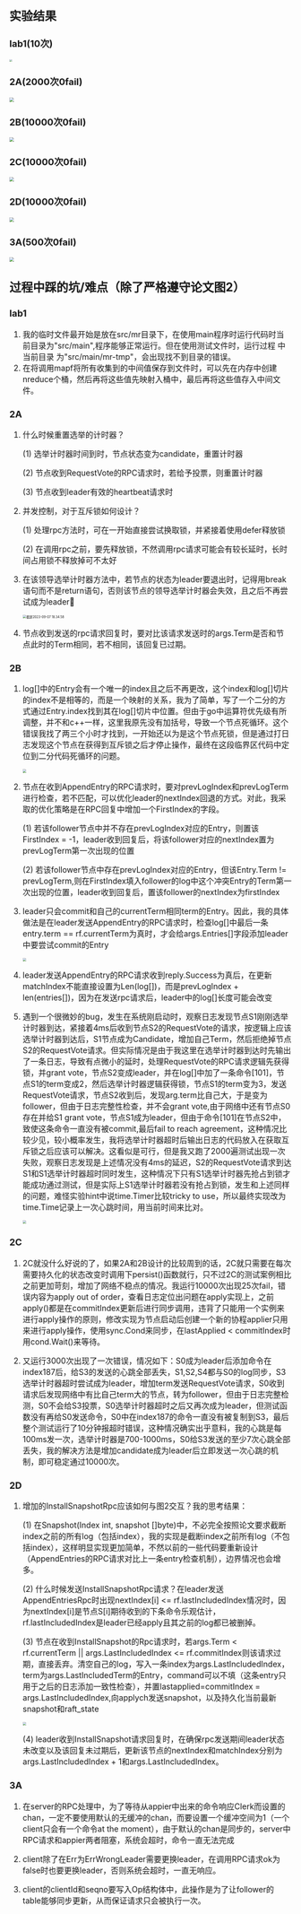 ## 实验结果

### lab1(10次)

<img src="https://github.com/fravenx/oss/blob/master/img/mit6.824/%E6%88%AA%E5%B1%8F2023-09-13%2016.14.53.png"  style="zoom:30%;" />

### 2A(2000次0fail)

<img src="https://github.com/fravenx/oss/blob/master/img/%E6%88%AA%E5%B1%8F2023-09-07%2018.24.32.png"  style="zoom:50%;" />

### 2B(10000次0fail)

<img src="https://github.com/fravenx/oss/blob/master/img/mit6.824/%E6%88%AA%E5%B1%8F2023-09-15%2013.38.30.png"  style="zoom:50%;" />

### 2C(10000次0fail)

<img src="https://github.com/fravenx/oss/blob/master/img/mit6.824/%E6%88%AA%E5%B1%8F2023-09-16%2000.20.43.png"  style="zoom:50%;" />

### 2D(10000次0fail)

<img src="https://github.com/fravenx/oss/blob/master/img/mit6.824/%E6%88%AA%E5%B1%8F2023-09-17%2019.34.39.png"  style="zoom:50%;" />

### 3A(500次0fail)

<img src="https://github.com/fravenx/oss/blob/master/img/mit6.824/3a1.png" style="zoom:50%;" />



## 过程中踩的坑/难点（除了严格遵守论文图2）
### lab1 
1. 我的临时文件最开始是放在src/mr目录下，在使用main程序时运行代码时当前目录为"src/main",程序能够正常运行。但在使用测试文件时，运行过程
中当前目录 为"src/main/mr-tmp"，会出现找不到目录的错误。
2. 在将调用mapf将所有收集到的中间值保存到文件时，可以先在内存中创建nreduce个桶，然后再将这些值先映射入桶中，最后再将这些值存入中间文件。

### 2A

1. 什么时候重置选举的计时器？  

   (1) 选举计时器时间到时，节点状态变为candidate，重置计时器  

   (2) 节点收到RequestVote的RPC请求时，若给予投票，则重置计时器  

   (3) 节点收到leader有效的heartbeat请求时              

2. 并发控制，对于互斥锁如何设计？   

   (1) 处理rpc方法时，可在一开始直接尝试换取锁，并紧接着使用defer释放锁   

   (2) 在调用rpc之前，要先释放锁，不然调用rpc请求可能会有较长延时，长时间占用锁不释放掉可不太好

3. 在该领导选举计时器方法中，若节点的状态为leader要退出时，记得用break语句而不是return语句，否则该节点的领导选举计时器会失效，且之后不再尝试成为leader🙂

   <img src="https://github.com/fravenx/oss/blob/master/img/%E6%88%AA%E5%B1%8F2023-09-07%2018.34.58.png" alt="截屏2023-09-07 18.34.58" style="zoom:40%;" />

4. 节点收到发送的rpc请求回复时，要对比该请求发送时的args.Term是否和节点此时的Term相同，若不相同，该回复已过期。

### 2B

1. log[]中的Entry会有一个唯一的index且之后不再更改，这个index和log[]切片的index不是相等的，而是一个映射的关系，我为了简单，写了一个二分的方式通过Entry.index找到其在log[]切片中位置。但由于go中运算符优先级有所调整，并不和c++一样，这里我原先没有加括号，导致一个节点死循环。这个错误我找了两三个小时才找到，一开始还以为是这个节点死锁，但是通过打日志发现这个节点在获得到互斥锁之后才停止操作，最终在这段临界区代码中定位到二分代码死循环的问题。

   <img src="https://github.com/fravenx/oss/blob/master/img/mit6.824/2B1.png"  style="zoom:40%;" />

2. 节点在收到AppendEntry的RPC请求时，要对prevLogIndex和prevLogTerm进行检查，若不匹配，可以优化leader的nextIndex回退的方式。对此，我采取的优化策略是在RPC回复中增加一个FirstIndex的字段。

   (1) 若该follower节点中并不存在prevLogIndex对应的Entry，则置该FirstIndex = -1，leader收到回复后，将该follower对应的nextIndex置为prevLogTerm第一次出现的位置  

   (2) 若该follower节点中存在prevLogIndex对应的Entry，但该Entry.Term != prevLogTerm,则在FirstIndex填入follower的log中这个冲突Entry的Term第一次出现的位置，leader收到回复后，置该follower的nextIndex为firstIndex

3. leader只会commit和自己的currentTerm相同term的Entry。因此，我的具体做法是在leader发送AppendEntry的RPC请求时，检查log[]中最后一条entry.term == rf.currentTerm为真时，才会给args.Entries[]字段添加leader中要尝试commit的Entry

   <img src="https://github.com/fravenx/oss/blob/master/img/mit6.824/2B2.png"  style="zoom:40%;" />

4. leader发送AppendEntry的RPC请求收到reply.Success为真后，在更新matchIndex不能直接设置为Len(log[])，而是prevLogIndex + len(entries[])，因为在发送rpc请求后，leader中的log[]长度可能会改变

5. 遇到一个很微妙的bug，发生在系统刚启动时，观察日志发现节点S1刚刚选举计时器到达，紧接着4ms后收到节点S2的RequestVote的请求，按逻辑上应该选举计时器到达后，S1节点成为Candidate，增加自己Term，然后拒绝掉节点S2的RequestVote请求。但实际情况是由于我这里在选举计时器到达时先输出了一条日志，导致有点微小的延时，处理RequestVote的RPC请求逻辑先获得锁，并grant vote，节点S2变成leader，并在log[]中加了一条命令[101]，节点S1的term变成2，然后选举计时器逻辑获得锁，节点S1的term变为3，发送RequestVote请求，节点S2收到后，发现arg.term比自己大，于是变为follower，但由于日志完整性检查，并不会grant vote,由于网络中还有节点S0存在并给S1 grant vote，节点S1成为leader，但由于命令[101]在节点S2中，致使这条命令一直没有被commit,最后fail to reach agreement，这种情况比较少见，较小概率发生，我将选举计时器超时后输出日志的代码放入在获取互斥锁之后应该可以解决。这看似是可行，但是我又跑了2000遍测试出现一次失败，观察日志发现是上述情况没有4ms的延迟，S2的RequestVote请求到达S1和S1选举计时器超时同时发生，这种情况下只有S1选举计时器先抢占到锁才能成功通过测试，但是实际上S1选举计时器若没有抢占到锁，发生和上述同样的问题，难怪实验hint中说time.Timer比较tricky to use，所以最终实现改为time.Time记录上一次心跳时间，用当前时间来比对。

   <img src="https://github.com/fravenx/oss/blob/master/img/mit6.824/%E6%88%AA%E5%B1%8F2023-09-13%2002.28.32.png"  style="zoom:40%;" />

### 2C

1. 2C就没什么好说的了，如果2A和2B设计的比较周到的话，2C就只需要在每次需要持久化的状态改变时调用下persist()函数就行，只不过2C的测试案例相比之前更加苛刻，增加了网络不稳点的情况。我运行10000次出现25次fail，错误内容为apply out of order，查看日志定位出问题在apply实现上，之前apply()都是在commitIndex更新后进行同步调用，违背了只能用一个实例来进行apply操作的原则，修改实现为节点启动后创建一个新的协程applier只用来进行apply操作，使用sync.Cond来同步，在lastApplied < commitIndex时用cond.Wait()来等待。

   

2. 又运行3000次出现了一次错误，情况如下：S0成为leader后添加命令在index187后，给S3的发送的心跳全部丢失，S1,S2,S4都与S0的log同步，S3选举计时器超时尝试成为leader，增加term发送RequestVote请求，S0收到请求后发现网络中有比自己term大的节点，转为follower，但由于日志完整检测，S0不会给S3投票，S0选举计时器超时之后又再次成为leader，但测试函数没有再给S0发送命令，S0中在index187的命令一直没有被复制到S3，最后整个测试运行了10分钟报超时错误，这种情况确实出乎意料，我的心跳是每100ms发一次，选举计时器是700-1000ms，S0给S3发送的至少7次心跳全部丢失，我的解决方法是增加candidate成为leader后立即发送一次心跳的机制，即可稳定通过10000次。

### 2D

1. 增加的InstallSnapshotRpc应该如何与图2交互？我的思考结果：

   (1) 在Snapshot(Index int, snapshot []byte)中，不必完全按照论文要求截断index之前的所有log（包括index），我的实现是截断index之前所有log（不包括index），这样明显实现更加简单，不然以前的一些代码要重新设计（AppendEntries的RPC请求对比上一条entry检查机制），边界情况也会增多。  

   (2)  什么时候发送InstallSnapshotRpc请求？在leader发送AppendEntriesRpc时出现nextIndex[i] <= rf.lastIncludedIndex情况时，因为nextIndex[i]是节点S[i]期待收到的下条命令乐观估计，rf.lastIncludedIndex是leader已经apply且其之前的log都已被删掉。

   (3)  节点在收到InstallSnapshot的Rpc请求时，若args.Term < rf.currentTerm || args.LastIncludedIndex <= rf.commitIndex则该请求过期，直接丢弃。清空自己的log，写入一条index为args.LastIncludedIndex，term为args.LastIncludedTerm的Entry，command可以不填（这条entry只用于之后的日志添加一致性检查），并置lastapplied=commitIndex = args.LastIncludedIndex,向applych发送snapshot，以及持久化当前最新snapshot和raft_state

   <img src="https://github.com/fravenx/oss/blob/master/img/mit6.824/%E6%88%AA%E5%B1%8F2023-09-16%2023.16.15.png"  style="zoom:40%;" />

   (4)  leader收到InstallSnapshot请求回复时，在确保rpc发送期间leader状态未改变以及该回复未过期后，更新该节点的nextIndex和matchIndex分别为args.LastIncludedIndex + 1和args.LastIncludedIndex。

### 3A

1. 在server的RPC处理中，为了等待从appier中出来的命令响应Clerk而设置的chan，一定不要使用默认的无缓冲的chan，而要设置一个缓冲空间为1（一个client只会有一个命令at the moment），由于默认的chan是同步的，server中RPC请求和appier两者阻塞，系统会超时，命令一直无法完成 

   

2. client除了在Err为ErrWrongLeader需要更换leader，在调用RPC请求ok为false时也要更换leader，否则系统会超时，一直无响应。

   

3. client的clientId和seqno要写入Op结构体中，此操作是为了让follower的table能够同步更新，从而保证请求只会被执行一次。




